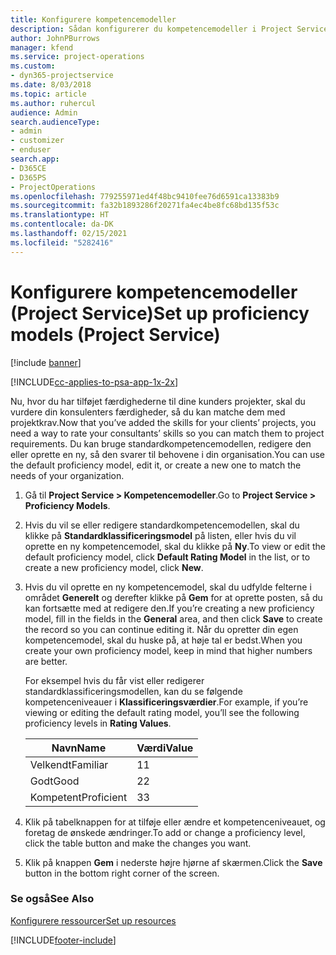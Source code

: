 ```yaml
---
title: Konfigurere kompetencemodeller
description: Sådan konfigurerer du kompetencemodeller i Project Service
author: JohnPBurrows
manager: kfend
ms.service: project-operations
ms.custom:
- dyn365-projectservice
ms.date: 8/03/2018
ms.topic: article
ms.author: ruhercul
audience: Admin
search.audienceType:
- admin
- customizer
- enduser
search.app:
- D365CE
- D365PS
- ProjectOperations
ms.openlocfilehash: 779255971ed4f48bc9410fee76d6591ca13383b9
ms.sourcegitcommit: fa32b1893286f20271fa4ec4be8fc68bd135f53c
ms.translationtype: HT
ms.contentlocale: da-DK
ms.lasthandoff: 02/15/2021
ms.locfileid: "5282416"
---
```

# <a name="set-up-proficiency-models-project-service"></a><span data-ttu-id="19250-103">Konfigurere kompetencemodeller (Project Service)</span><span class="sxs-lookup"><span data-stu-id="19250-103">Set up proficiency models (Project Service)</span></span>

[!include [banner](../includes/psa-now-project-operations.md)]

[!INCLUDE[cc-applies-to-psa-app-1x-2x](../includes/cc-applies-to-psa-app-1x-2x.md)]

<span data-ttu-id="19250-104">Nu, hvor du har tilføjet færdighederne til dine kunders projekter, skal du vurdere din konsulenters færdigheder, så du kan matche dem med projektkrav.</span><span class="sxs-lookup"><span data-stu-id="19250-104">Now that you’ve added the skills for your clients’ projects, you need a way to rate your consultants’ skills so you can match them to project requirements.</span></span> <span data-ttu-id="19250-105">Du kan bruge standardkompetencemodellen, redigere den eller oprette en ny, så den svarer til behovene i din organisation.</span><span class="sxs-lookup"><span data-stu-id="19250-105">You can use the default proficiency model, edit it, or create a new one to match the needs of your organization.</span></span>  
  
1.  <span data-ttu-id="19250-106">Gå til **Project Service > Kompetencemodeller**.</span><span class="sxs-lookup"><span data-stu-id="19250-106">Go to **Project Service > Proficiency Models**.</span></span>  
  
2.  <span data-ttu-id="19250-107">Hvis du vil se eller redigere standardkompetencemodellen, skal du klikke på **Standardklassificeringsmodel** på listen, eller hvis du vil oprette en ny kompetencemodel, skal du klikke på **Ny**.</span><span class="sxs-lookup"><span data-stu-id="19250-107">To view or edit the default proficiency model, click **Default Rating Model** in the list, or to create a new proficiency model, click **New**.</span></span>  
  
3.  <span data-ttu-id="19250-108">Hvis du vil oprette en ny kompetencemodel, skal du udfylde felterne i området **Generelt** og derefter klikke på **Gem** for at oprette posten, så du kan fortsætte med at redigere den.</span><span class="sxs-lookup"><span data-stu-id="19250-108">If you’re creating a new proficiency model, fill in the fields in the **General** area, and then click **Save** to create the record so you can continue editing it.</span></span> <span data-ttu-id="19250-109">Når du opretter din egen kompetencemodel, skal du huske på, at høje tal er bedst.</span><span class="sxs-lookup"><span data-stu-id="19250-109">When you create your own proficiency model, keep in mind that higher numbers are better.</span></span>  
  
     <span data-ttu-id="19250-110">For eksempel hvis du får vist eller redigerer standardklassificeringsmodellen, kan du se følgende kompetenceniveauer i **Klassificeringsværdier**.</span><span class="sxs-lookup"><span data-stu-id="19250-110">For example, if you’re viewing or editing the default rating model, you’ll see the following proficiency levels in **Rating Values**.</span></span>  
  
    |<span data-ttu-id="19250-111">Navn</span><span class="sxs-lookup"><span data-stu-id="19250-111">Name</span></span>|<span data-ttu-id="19250-112">Værdi</span><span class="sxs-lookup"><span data-stu-id="19250-112">Value</span></span>|  
    |----------|-----------|  
    |<span data-ttu-id="19250-113">Velkendt</span><span class="sxs-lookup"><span data-stu-id="19250-113">Familiar</span></span>|<span data-ttu-id="19250-114">1</span><span class="sxs-lookup"><span data-stu-id="19250-114">1</span></span>|  
    |<span data-ttu-id="19250-115">Godt</span><span class="sxs-lookup"><span data-stu-id="19250-115">Good</span></span>|<span data-ttu-id="19250-116">2</span><span class="sxs-lookup"><span data-stu-id="19250-116">2</span></span>|  
    |<span data-ttu-id="19250-117">Kompetent</span><span class="sxs-lookup"><span data-stu-id="19250-117">Proficient</span></span>|<span data-ttu-id="19250-118">3</span><span class="sxs-lookup"><span data-stu-id="19250-118">3</span></span>|  
  
4.  <span data-ttu-id="19250-119">Klik på tabelknappen for at tilføje eller ændre et kompetenceniveauet, og foretag de ønskede ændringer.</span><span class="sxs-lookup"><span data-stu-id="19250-119">To add or change a proficiency level, click the table button and make the changes you want.</span></span>  
  
5.  <span data-ttu-id="19250-120">Klik på knappen **Gem** i nederste højre hjørne af skærmen.</span><span class="sxs-lookup"><span data-stu-id="19250-120">Click the **Save** button in the bottom right corner of the screen.</span></span>  
  
### <a name="see-also"></a><span data-ttu-id="19250-121">Se også</span><span class="sxs-lookup"><span data-stu-id="19250-121">See Also</span></span>  
 [<span data-ttu-id="19250-122">Konfigurere ressourcer</span><span class="sxs-lookup"><span data-stu-id="19250-122">Set up resources</span></span>](../psa/set-up-resources.md)


[!INCLUDE[footer-include](../includes/footer-banner.md)]